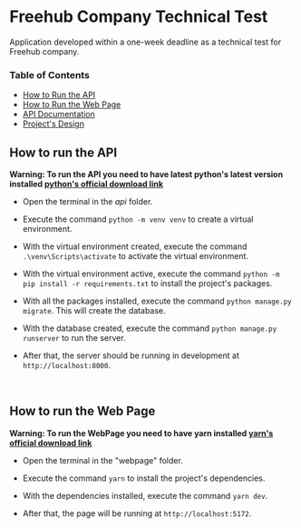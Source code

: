# **Freehub Company Technical Test**

Application developed within a one-week deadline as a technical test for Freehub company.

### Table of Contents

- [How to Run the API](#runApi)
- [How to Run the Web Page](#runWebPage)
- [API Documentation](https://tasty-catboat-531.notion.site/Teste-T-cnico-Api-Doc-93c7ae41230640f6a3de4c6b99991c53)
- [Project's Design](https://www.figma.com/file/rHmELuAQr78AsiilJWZ2UN/Teste-T%C3%A9cnico-Freehub?node-id=0%3A1&t=uVPZ2nlobktZGb7F-1)

<h2 id="runApi">How to run the API</h2>

**Warning: To run the API you need to have latest python's latest version installed [python's official download link](https://www.python.org/downloads/)**

- Open the terminal in the _api_ folder.

- Execute the command `python -m venv venv` to create a virtual environment.

- With the virtual environment created, execute the command `.\venv\Scripts\activate` to activate the virtual environment.

- With the virtual environment active, execute the command `python -m pip install -r requirements.txt` to install the project's packages.

- With all the packages installed, execute the command `python manage.py migrate`. This will create the database.

- With the database created, execute the command `python manage.py runserver` to run the server.

- After that, the server should be running in development at `http://localhost:8000`.

<br/>
<h2 id="runWebPage">How to run the Web Page</h2>

**Warning: To run the WebPage you need to have yarn installed [yarn's official download link](https://classic.yarnpkg.com/lang/en/docs/install)**

- Open the terminal in the "webpage" folder.

- Execute the command `yarn` to install the project's dependencies.

- With the dependencies installed, execute the command `yarn dev`.

- After that, the page will be running at `http://localhost:5172`.
